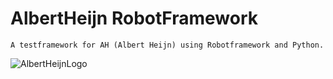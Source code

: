 # AlbertHeijn RobotFramework

`A testframework for AH (Albert Heijn) using Robotframework and Python.` 

![AlbertHeijnLogo](https://www.fbf-bff.be/wp-content/uploads/2021/10/Logo-Albert-Heijn.jpg)
